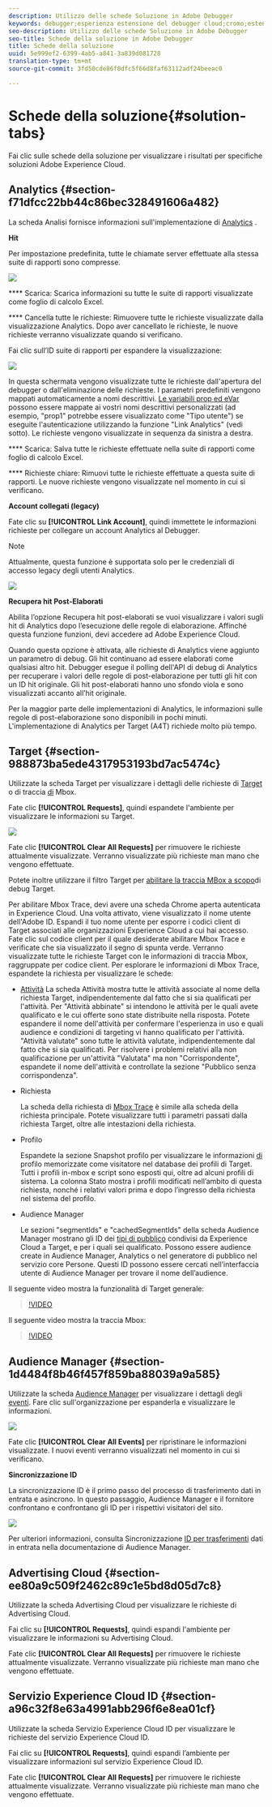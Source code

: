 ```yaml
---
description: Utilizzo delle schede Soluzione in Adobe Debugger
keywords: debugger;esperienza estensione del debugger cloud;cromo;estensione;riepilogo;lima;richieste;soluzioni;informazioni;analisi;target;audience manager;media Optimizer;amo;id service
seo-description: Utilizzo delle schede Soluzione in Adobe Debugger
seo-title: Schede della soluzione in Adobe Debugger
title: Schede della soluzione
uuid: 5e999ef2-6399-4ab5-a841-3a839d081728
translation-type: tm+mt
source-git-commit: 3fd50cde86f0dfc5f66d8faf63112adf24beeac0

---
```



# Schede della soluzione{#solution-tabs}

Fai clic sulle schede della soluzione per visualizzare i risultati per specifiche soluzioni Adobe Experience Cloud.

## Analytics {#section-f71dfcc22bb44c86bec328491606a482}

La scheda Analisi fornisce informazioni sull'implementazione di [Analytics](https://experiencecloud.adobe.com/resources/help/en_US/reference/) .

**Hit**

Per impostazione predefinita, tutte le chiamate server effettuate alla stessa suite di rapporti sono compresse.

![](assets/analytics-hits.jpg)

**** Scarica: Scarica informazioni su tutte le suite di rapporti visualizzate come foglio di calcolo Excel.

**** Cancella tutte le richieste: Rimuovere tutte le richieste visualizzate dalla visualizzazione Analytics. Dopo aver cancellato le richieste, le nuove richieste verranno visualizzate quando si verificano.

Fai clic sull’ID suite di rapporti per espandere la visualizzazione:

![](assets/analytics-hits-expand.jpg)

In questa schermata vengono visualizzate tutte le richieste dall'apertura del debugger o dall'eliminazione delle richieste. I parametri predefiniti vengono mappati automaticamente a nomi descrittivi. [Le variabili prop ed eVar](https://experiencecloud.adobe.com/resources/help/en_US/sc/implement/props_eVars.html) possono essere mappate ai vostri nomi descrittivi personalizzati (ad esempio, "prop1" potrebbe essere visualizzato come "Tipo utente") se eseguite l'autenticazione utilizzando la funzione "Link Analytics" (vedi sotto). Le richieste vengono visualizzate in sequenza da sinistra a destra.

**** Scarica: Salva tutte le richieste effettuate nella suite di rapporti come foglio di calcolo Excel.

**** Richieste chiare: Rimuovi tutte le richieste effettuate a questa suite di rapporti. Le nuove richieste vengono visualizzate nel momento in cui si verificano.

**Account collegati (legacy)**

Fate clic su **[!UICONTROL Link Account]**, quindi immettete le informazioni richieste per collegare un account Analytics al Debugger.

>[!NOTE]
>
>Attualmente, questa funzione è supportata solo per le credenziali di accesso legacy degli utenti Analytics.

![](assets/analytics-link-account.jpg)

**Recupera hit Post-Elaborati**

Abilita l’opzione Recupera hit post-elaborati se vuoi visualizzare i valori sugli hit di Analytics dopo l’esecuzione delle regole di elaborazione. Affinché questa funzione funzioni, devi accedere ad Adobe Experience Cloud.

Quando questa opzione è attivata, alle richieste di Analytics viene aggiunto un parametro di debug. Gli hit continuano ad essere elaborati come qualsiasi altro hit. Debugger esegue il polling dell'API di debug di Analytics per recuperare i valori delle regole di post-elaborazione per tutti gli hit con un ID hit originale. Gli hit post-elaborati hanno uno sfondo viola e sono visualizzati accanto all’hit originale.

Per la maggior parte delle implementazioni di Analytics, le informazioni sulle regole di post-elaborazione sono disponibili in pochi minuti. L'implementazione di Analytics per Target (A4T) richiede molto più tempo.

## Target {#section-988873ba5ede4317953193bd7ac5474c}

Utilizzate la scheda Target per visualizzare i dettagli delle richieste di [Target](https://docs.adobe.com/content/help/en/target/using/target-home.html) o di traccia [di](https://docs.adobe.com/content/help/en/target/using/activities/troubleshoot-activities/content-trouble.html) Mbox.

Fate clic **[!UICONTROL Requests]**, quindi espandete l'ambiente per visualizzare le informazioni su Target.

![](assets/target-requests.jpg)

Fate clic **[!UICONTROL Clear All Requests]** per rimuovere le richieste attualmente visualizzate. Verranno visualizzate più richieste man mano che vengono effettuate.

Potete inoltre utilizzare il filtro Target per [abilitare la traccia MBox a scopo](https://docs.adobe.com/content/help/en/target/using/activities/troubleshoot-activities/content-trouble.html)di debug Target.

Per abilitare Mbox Trace, devi avere una scheda Chrome aperta autenticata in Experience Cloud. Una volta attivato, viene visualizzato il nome utente dell'Adobe ID. Espandi il tuo nome utente per esporre i codici client di Target associati alle organizzazioni Experience Cloud a cui hai accesso. Fate clic sul codice client per il quale desiderate abilitare Mbox Trace e verificate che sia visualizzato il segno di spunta verde. Verranno visualizzate tutte le richieste Target con le informazioni di traccia Mbox, raggruppate per codice client. Per esplorare le informazioni di Mbox Trace, espandete la richiesta per visualizzare le schede:

* [Attività](https://docs.adobe.com/content/help/en/target/using/activities/activities.html) La scheda Attività mostra tutte le attività associate al nome della richiesta Target, indipendentemente dal fatto che si sia qualificati per l'attività. Per "Attività abbinate" si intendono le attività per le quali avete qualificato e le cui offerte sono state distribuite nella risposta. Potete espandere il nome dell'attività per confermare l'esperienza in uso e quali audience e condizioni di targeting vi hanno qualificato per l'attività. "Attività valutate" sono tutte le attività valutate, indipendentemente dal fatto che si sia qualificati. Per risolvere i problemi relativi alla non qualificazione per un'attività "Valutata" ma non "Corrispondente", espandete il nome dell'attività e controllate la sezione "Pubblico senza corrispondenza".

* Richiesta

   La scheda della richiesta di [Mbox Trace](https://docs.adobe.com/content/help/en/target/using/activities/troubleshoot-activities/content-trouble.html) è simile alla scheda della richiesta principale. Potete visualizzare tutti i parametri passati dalla richiesta Target, oltre alle intestazioni della richiesta.
* Profilo

   Espandete la sezione Snapshot profilo per visualizzare le informazioni [di](https://docs.adobe.com/content/help/en/target/using/audiences/visitor-profiles/variables-profiles-parameters-methods.html) profilo memorizzate come visitatore nel database dei profili di Target. Tutti i profili in-mbox e script sono esposti qui, oltre ad alcuni profili di sistema. La colonna Stato mostra i profili modificati nell’ambito di questa richiesta, nonché i relativi valori prima e dopo l’ingresso della richiesta nel sistema del profilo.
* Audience Manager

   Le sezioni "segmentIds" e "cachedSegmentIds" della scheda Audience Manager mostrano gli ID dei [tipi di pubblico](https://docs.adobe.com/content/help/en/target/using/audiences/target.html) condivisi da Experience Cloud a Target, e per i quali sei qualificato. Possono essere audience create in Audience Manager, Analytics o nel generatore di pubblico nel servizio core Persone. Questi ID possono essere cercati nell’interfaccia utente di Audience Manager per trovare il nome dell’audience.

Il seguente video mostra la funzionalità di Target generale:

>[!VIDEO](https://video.tv.adobe.com/v/23115t2/?captions=ita)

Il seguente video mostra la traccia Mbox:

>[!VIDEO](https://video.tv.adobe.com/v/23113t2/?captions=ita)

## Audience Manager {#section-1d4484f8b46f457f859ba88039a9a585}

Utilizzate la scheda [Audience Manager](https://experiencecloud.adobe.com/resources/help/en_US/aam/) per visualizzare i dettagli degli [eventi](https://experiencecloud.adobe.com/resources/help/en_US/aam/dcs-event-calls.html). Fare clic sull'organizzazione per espanderla e visualizzare le informazioni.

![](assets/audience-manager.jpg)

Fate clic **[!UICONTROL Clear All Events]** per ripristinare le informazioni visualizzate. I nuovi eventi verranno visualizzati nel momento in cui si verificano.

**Sincronizzazione ID**

La sincronizzazione ID è il primo passo del processo di trasferimento dati in entrata e asincrono. In questo passaggio, Audience Manager e il fornitore confrontano e confrontano gli ID per i rispettivi visitatori del sito.

![](assets/aam-idsync.jpg)

Per ulteriori informazioni, consulta Sincronizzazione [ID per trasferimenti](https://experiencecloud.adobe.com/resources/help/en_US/aam/c_id_sync_in.html) dati in entrata nella documentazione di Audience Manager.

## Advertising Cloud {#section-ee80a9c509f2462c89c1e5bd8d05d7c8}

Utilizzate la scheda Advertising Cloud per visualizzare le richieste di Advertising Cloud.

Fai clic su **[!UICONTROL Requests]**, quindi espandi l'ambiente per visualizzare le informazioni su Advertising Cloud.

Fate clic **[!UICONTROL Clear All Requests]** per rimuovere le richieste attualmente visualizzate. Verranno visualizzate più richieste man mano che vengono effettuate.

## Servizio Experience Cloud ID {#section-a96c32f8e63a4991abb296f6e8ea01cf}

Utilizzate la scheda Servizio Experience Cloud ID per visualizzare le richieste del servizio [](https://experiencecloud.adobe.com/resources/help/en_US/mcvid/) Experience Cloud ID.

Fai clic su **[!UICONTROL Requests]**, quindi espandi l’ambiente per visualizzare informazioni sul servizio Experience Cloud ID.

Fate clic **[!UICONTROL Clear All Requests]** per rimuovere le richieste attualmente visualizzate. Verranno visualizzate più richieste man mano che vengono effettuate.
